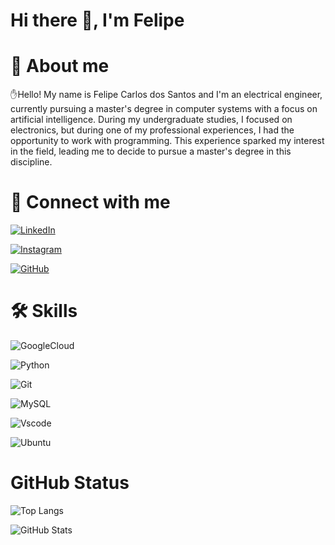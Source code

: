 
# Hi there 👋, I'm Felipe 

# 🚀 About me

✋Hello! My name is Felipe Carlos dos Santos and I'm an electrical engineer, currently pursuing a master's degree in computer systems with a focus on artificial intelligence. During my undergraduate studies, I focused on electronics, but during one of my professional experiences, I had the opportunity to work with programming. This experience sparked my interest in the field, leading me to decide to pursue a master's degree in this discipline.

# 🔗 Connect with me
[![LinkedIn](https://img.shields.io/badge/LinkedIn-0077B5?style=for-the-badge&logo=linkedin&logoColor=white)](https://www.linkedin.com/in/felipe-carlos-dos-santos-59798921b/)

[![Instagram](https://img.shields.io/badge/-Instagram-%23E4405F?style=for-the-badge&logo=instagram&logoColor=white)](https://www.instagram.com/felipe.carlosds?igsh=MWE5ZHAwcWptaW9vbg==)

[![GitHub](https://img.shields.io/badge/GitHub-100000?style=for-the-badge&logo=github&logoColor=white)](https://github.com/Felipe-carlos)

# 🛠 Skills

![GoogleCloud](https://img.shields.io/badge/GoogleCloud-%234285F4.svg?style=for-the-badge&logo=google-cloud&logoColor=white)

![Python](https://img.shields.io/badge/python-3670A0?style=for-the-badge&logo=python&logoColor=ffdd54)

![Git](https://img.shields.io/badge/GIT-E44C30?style=for-the-badge&logo=git&logoColor=white)

![MySQL](https://img.shields.io/badge/MySQL-00000F?style=for-the-badge&logo=mysql&logoColor=white)

![Vscode](https://img.shields.io/badge/Vscode-007ACC?style=for-the-badge&logo=visual-studio-code&logoColor=white)

![Ubuntu](https://img.shields.io/badge/Ubuntu-35495E?style=for-the-badge&logo=ubuntu&logoColor=2CA5E0)

# GitHub Status 

![Top Langs](https://github-readme-stats-git-masterrstaa-rickstaa.vercel.app/api/top-langs/?username=Felipe-carlos&bg_color=000&border_color=30A3DC&title_color=E94D5F&text_color=FFF)

![GitHub Stats](https://github-readme-stats.vercel.app/api?username=Felipe-carlos&theme=transparent&bg_color=000&border_color=30A3DC&show_icons=true&icon_color=30A3DC&title_color=E94D5F&text_color=FFF)